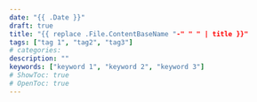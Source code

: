 ```yaml
---
date: "{{ .Date }}"
draft: true
title: "{{ replace .File.ContentBaseName "-" " " | title }}"
tags: ["tag 1", "tag2", "tag3"]
# categories: 
description: ""
keywords: ["keyword 1", "keyword 2", "keyword 3"]
# ShowToc: true
# OpenToc: true  
---
```

